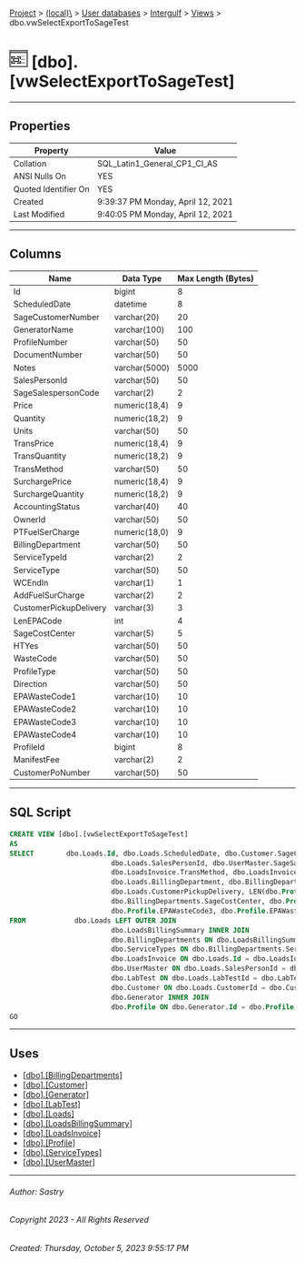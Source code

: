 #### 

[Project](../../../../index.md) > [(local)\\](../../../index.md) > [User databases](../../index.md) > [Intergulf](../index.md) > [Views](Views.md) > dbo.vwSelectExportToSageTest

# ![Views](../../../../Images/View32.png) [dbo].[vwSelectExportToSageTest]

---

## <a name="#properties"></a>Properties

| Property | Value |
|---|---|
| Collation | SQL_Latin1_General_CP1_CI_AS |
| ANSI Nulls On | YES |
| Quoted Identifier On | YES |
| Created | 9:39:37 PM Monday, April 12, 2021 |
| Last Modified | 9:40:05 PM Monday, April 12, 2021 |


---

## <a name="#columns"></a>Columns

| Name | Data Type | Max Length (Bytes) |
|---|---|---|
| Id | bigint | 8 |
| ScheduledDate | datetime | 8 |
| SageCustomerNumber | varchar(20) | 20 |
| GeneratorName | varchar(100) | 100 |
| ProfileNumber | varchar(50) | 50 |
| DocumentNumber | varchar(50) | 50 |
| Notes | varchar(5000) | 5000 |
| SalesPersonId | varchar(50) | 50 |
| SageSalespersonCode | varchar(2) | 2 |
| Price | numeric(18,4) | 9 |
| Quantity | numeric(18,2) | 9 |
| Units | varchar(50) | 50 |
| TransPrice | numeric(18,4) | 9 |
| TransQuantity | numeric(18,2) | 9 |
| TransMethod | varchar(50) | 50 |
| SurchargePrice | numeric(18,4) | 9 |
| SurchargeQuantity | numeric(18,2) | 9 |
| AccountingStatus | varchar(40) | 40 |
| OwnerId | varchar(50) | 50 |
| PTFuelSerCharge | numeric(18,0) | 9 |
| BillingDepartment | varchar(50) | 50 |
| ServiceTypeId | varchar(2) | 2 |
| ServiceType | varchar(50) | 50 |
| WCEndIn | varchar(1) | 1 |
| AddFuelSurCharge | varchar(2) | 2 |
| CustomerPickupDelivery | varchar(3) | 3 |
| LenEPACode | int | 4 |
| SageCostCenter | varchar(5) | 5 |
| HTYes | varchar(50) | 50 |
| WasteCode | varchar(50) | 50 |
| ProfileType | varchar(50) | 50 |
| Direction | varchar(50) | 50 |
| EPAWasteCode1 | varchar(10) | 10 |
| EPAWasteCode2 | varchar(10) | 10 |
| EPAWasteCode3 | varchar(10) | 10 |
| EPAWasteCode4 | varchar(10) | 10 |
| ProfileId | bigint | 8 |
| ManifestFee | varchar(2) | 2 |
| CustomerPoNumber | varchar(50) | 50 |


---

## <a name="#sqlscript"></a>SQL Script

```sql
CREATE VIEW [dbo].[vwSelectExportToSageTest]
AS
SELECT        dbo.Loads.Id, dbo.Loads.ScheduledDate, dbo.Customer.SageCustomerNumber, dbo.Generator.Name AS GeneratorName, dbo.Profile.ProfileNumber, dbo.LabTest.DocumentNumber, dbo.LabTest.Notes, 
                         dbo.Loads.SalesPersonId, dbo.UserMaster.SageSalespersonCode, dbo.LoadsInvoice.Price, dbo.LoadsInvoice.Quantity, dbo.LoadsInvoice.Units, dbo.LoadsInvoice.TransPrice, dbo.LoadsInvoice.TransQuantity, 
                         dbo.LoadsInvoice.TransMethod, dbo.LoadsInvoice.SurchargePrice, dbo.LoadsInvoice.SurchargeQuantity, dbo.Loads.AccountingStatus, dbo.LoadsInvoice.OwnerId, dbo.Profile.PTFuelSerCharge, 
                         dbo.Loads.BillingDepartment, dbo.BillingDepartments.ServiceTypeId, dbo.ServiceTypes.ServiceType, RIGHT(dbo.Profile.WasteCode, 1) AS WCEndIn, dbo.LoadsInvoice.AddFuelSurCharge, 
                         dbo.Loads.CustomerPickupDelivery, LEN(dbo.Profile.EPAWasteCode1 + dbo.Profile.EPAWasteCode2 + dbo.Profile.EPAWasteCode3 + dbo.Profile.EPAWasteCode4) AS LenEPACode, 
                         dbo.BillingDepartments.SageCostCenter, dbo.Profile.HTYes, dbo.Profile.WasteCode, dbo.Profile.ProfileType, dbo.Profile.Direction, dbo.Profile.EPAWasteCode1, dbo.Profile.EPAWasteCode2, 
                         dbo.Profile.EPAWasteCode3, dbo.Profile.EPAWasteCode4, dbo.Profile.Id AS ProfileId, dbo.LoadsInvoice.ManifestFee, dbo.Loads.CustomerPoNumber
FROM            dbo.Loads LEFT OUTER JOIN
                         dbo.LoadsBillingSummary INNER JOIN
                         dbo.BillingDepartments ON dbo.LoadsBillingSummary.BillingDepartment = dbo.BillingDepartments.Description INNER JOIN
                         dbo.ServiceTypes ON dbo.BillingDepartments.ServiceTypeId = dbo.ServiceTypes.Id ON dbo.Loads.Id = dbo.LoadsBillingSummary.LoadId LEFT OUTER JOIN
                         dbo.LoadsInvoice ON dbo.Loads.Id = dbo.LoadsInvoice.LoadId LEFT OUTER JOIN
                         dbo.UserMaster ON dbo.Loads.SalesPersonId = dbo.UserMaster.UserName LEFT OUTER JOIN
                         dbo.LabTest ON dbo.Loads.LabTestId = dbo.LabTest.Id LEFT OUTER JOIN
                         dbo.Customer ON dbo.Loads.CustomerId = dbo.Customer.Id FULL OUTER JOIN
                         dbo.Generator INNER JOIN
                         dbo.Profile ON dbo.Generator.Id = dbo.Profile.GeneratorId ON dbo.Loads.ProfileId = dbo.Profile.Id
GO

```


---

## <a name="#uses"></a>Uses

* [[dbo].[BillingDepartments]](../Tables/dbo_BillingDepartments.md)
* [[dbo].[Customer]](../Tables/dbo_Customer.md)
* [[dbo].[Generator]](../Tables/dbo_Generator.md)
* [[dbo].[LabTest]](../Tables/dbo_LabTest.md)
* [[dbo].[Loads]](../Tables/dbo_Loads.md)
* [[dbo].[LoadsBillingSummary]](../Tables/dbo_LoadsBillingSummary.md)
* [[dbo].[LoadsInvoice]](../Tables/dbo_LoadsInvoice.md)
* [[dbo].[Profile]](../Tables/dbo_Profile.md)
* [[dbo].[ServiceTypes]](../Tables/dbo_ServiceTypes.md)
* [[dbo].[UserMaster]](../Tables/dbo_UserMaster.md)


---

###### Author:  Sastry

###### Copyright 2023 - All Rights Reserved

###### Created: Thursday, October 5, 2023 9:55:17 PM

